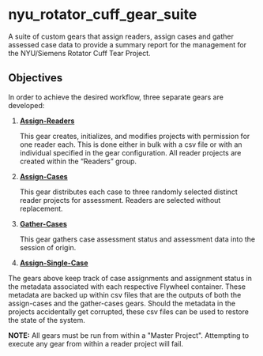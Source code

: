 # nyu_rotator_cuff_gear_suite
A suite of custom gears that assign readers, assign cases and gather assessed case data to provide a summary report for the management for the NYU/Siemens Rotator Cuff Tear Project.

## Objectives

In order to achieve the desired workflow, three separate gears are developed:

1. [**Assign-Readers**](./gears/assign_readers/README.md)

    This gear creates, initializes, and modifies projects with permission for one reader each.  This is done either in bulk with a csv file or with an individual specified in the gear configuration.  All reader projects are created within the “Readers” group.

2. [**Assign-Cases**](./gears/assign_cases/README.md)

    This gear distributes each case to three randomly selected distinct reader projects for assessment. Readers are selected without replacement.

3. [**Gather-Cases**](./gears/gather_cases/README.md)

    This gear gathers case assessment status and assessment data into the session of origin.

4. [**Assign-Single-Case**](./gears/assign_single_case/README.md)

The gears above keep track of case assignments and assignment status in the metadata associated with each respective Flywheel container.  These metadata are backed up within csv files that are the outputs of both the assign-cases and the gather-cases gears.  Should the metadata in the projects accidentally get corrupted, these csv files can be used to restore the state of the system.

**NOTE:** All gears must be run from within a "Master Project". Attempting to execute any gear from within a reader project will fail.
